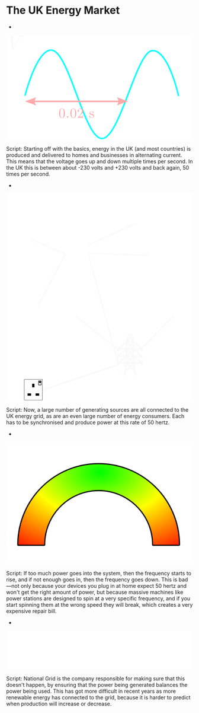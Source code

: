 # The UK Energy Market

-

![Graph showing alternating current](./images/ac.svg)

Script:
Starting off with the basics, energy in the UK (and most countries) is produced and delivered to homes and businesses in alternating current. This means that the voltage goes up and down multiple times per second. In the UK this is between about -230 volts and +230 volts and back again, 50 times per second.

-

![Messy network of various kinds of power station connected to pylons, which then connect to a standard UK power socket](./images/energy-grid.svg) <!-- .element height="500px" -->

Script:
Now, a large number of generating sources are all connected to the UK energy grid, as are an even large number of energy consumers. Each has to be synchronised and produce power at this rate of 50 hertz.

-

![Frequency meter with a green region at 50 Hz and red regions towards 49 Hz and 51 Hz](./images/frequency-meter.svg)

Script:
If too much power goes into the system, then the frequency starts to rise, and if not enough goes in, then the frequency goes down. This is bad&mdash;not only because your devices you plug in at home expect 50 hertz and won't get the right amount of power, but because massive machines like power stations are designed to spin at a very specific frequency, and if you start spinning them at the wrong speed they will break, which creates a very expensive repair bill.

-

![National Grid logo](./images/national-grid.svg)

Script:
National Grid is the company responsible for making sure that this doesn't happen, by ensuring that the power being generated balances the power being used. This has got more difficult in recent years as more renewable energy has connected to the grid, because it is harder to predict when production will increase or decrease.
